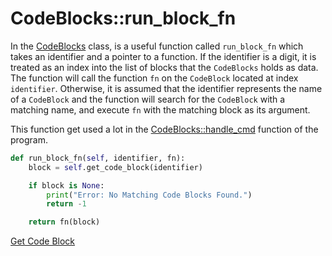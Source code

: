 # CodeBlocks::run_block_fn

In the [CodeBlocks](class_code_blocks.o.md) class, is a useful function called `run_block_fn` which takes an identifier and a pointer to a function. If the identifier is a digit, it is treated as an index into the list of blocks that the `CodeBlocks` holds as data. The function will call the function `fn` on the `CodeBlock` located at index `identifier`. Otherwise, it is assumed that the identifier represents the name of a `CodeBlock` and the function will search for the `CodeBlock` with a matching name, and execute `fn` with the matching block as its argument.

This function get used a lot in the [CodeBlocks::handle_cmd](handle_cmd.o.md) function of the program.

```python {name=CodeBlocks_funcs}
def run_block_fn(self, identifier, fn):
    block = self.get_code_block(identifier)

    if block is None:
        print("Error: No Matching Code Blocks Found.")
        return -1

    return fn(block)
```



[Get Code Block](f_get_code_block.o.md)
